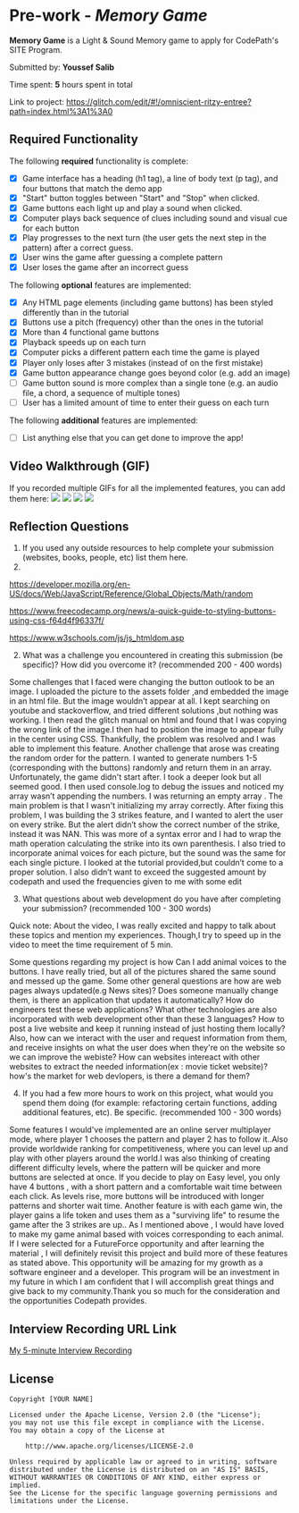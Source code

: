 # Pre-work - *Memory Game*

**Memory Game** is a Light & Sound Memory game to apply for CodePath's SITE Program. 

Submitted by: **Youssef Salib**

Time spent: **5** hours spent in total

Link to project: https://glitch.com/edit/#!/omniscient-ritzy-entree?path=index.html%3A1%3A0 

## Required Functionality

The following **required** functionality is complete:

* [x] Game interface has a heading (h1 tag), a line of body text (p tag), and four buttons that match the demo app
* [x] "Start" button toggles between "Start" and "Stop" when clicked. 
* [x] Game buttons each light up and play a sound when clicked. 
* [x] Computer plays back sequence of clues including sound and visual cue for each button
* [x] Play progresses to the next turn (the user gets the next step in the pattern) after a correct guess. 
* [x] User wins the game after guessing a complete pattern
* [x] User loses the game after an incorrect guess

The following **optional** features are implemented:

* [x] Any HTML page elements (including game buttons) has been styled differently than in the tutorial
* [x] Buttons use a pitch (frequency) other than the ones in the tutorial
* [x] More than 4 functional game buttons
* [x] Playback speeds up on each turn
* [x] Computer picks a different pattern each time the game is played
* [x] Player only loses after 3 mistakes (instead of on the first mistake)
* [x] Game button appearance change goes beyond color (e.g. add an image)
* [ ] Game button sound is more complex than a single tone (e.g. an audio file, a chord, a sequence of multiple tones)
* [ ] User has a limited amount of time to enter their guess on each turn

The following **additional** features are implemented:

- [ ] List anything else that you can get done to improve the app!

## Video Walkthrough (GIF)

If you recorded multiple GIFs for all the implemented features, you can add them here:
![](http://g.recordit.co/7cEPYm407F.gif)
![](http://g.recordit.co/zN8vJmGxWX.gif)
![](gif3-link-here)
![](gif4-link-here)

## Reflection Questions
1. If you used any outside resources to help complete your submission (websites, books, people, etc) list them here. 
2. 
https://developer.mozilla.org/en-US/docs/Web/JavaScript/Reference/Global_Objects/Math/random 

https://www.freecodecamp.org/news/a-quick-guide-to-styling-buttons-using-css-f64d4f96337f/ 

https://www.w3schools.com/js/js_htmldom.asp

2. What was a challenge you encountered in creating this submission (be specific)? How did you overcome it? (recommended 200 - 400 words) 

Some challenges that I faced were changing the button outlook to be an image. I uploaded the picture to the assets folder ,and embedded the image in an html file. But the image wouldn’t appear at all. I kept searching on youtube and stackoverflow, and tried different solutions ,but nothing was working. I then read the glitch manual on html and found that I was copying the wrong link of the image.I then had to position the image to appear fully in the center using CSS. Thankfully, the problem was resolved and I was able to implement this feature. Another challenge that arose was creating the random order for the pattern. I wanted to generate numbers 1-5 (corresponding with the buttons) randomly and return them in an array. Unfortunately, the game didn't start after. I took a deeper look but all seemed good. I then used console.log to debug the issues and noticed my array wasn’t appending the numbers. I was returning an empty array . The main problem is that  I wasn't initializing my array correctly. After fixing this problem, I was building the 3 strikes feature, and I wanted to alert the user on every strike. But the alert didn’t show the correct number of the strike, instead it was NAN. This was more of a syntax error and I had to wrap the math operation calculating the strike into its own parenthesis. I also tried to incorporate animal voices for each picture, but the sound was the same for each single picture. I looked at the tutorial provided,but couldn’t come to a proper solution. I also didn’t want to exceed the suggested amount by codepath and used the frequencies given to me with some edit


3. What questions about web development do you have after completing your submission? (recommended 100 - 300 words) 

Quick note: About the video, I was really excited and happy to talk about these topics and mention my experiences. Though,I try to speed up in the video to meet the time requirement of 5 min.  

Some questions regarding my project is how Can I add animal voices to the buttons. I have really tried, but all of the pictures shared the same sound and messed up the game. Some other general questions are how are web pages always updated(e.g News sites)? Does someone manually change them, is there an application that updates it automatically? How do engineers test these web applications? What other technologies are also incorporated with web development other than these 3 languages? How to post a live website and keep it running instead of just hosting them locally? Also, how can we interact with the user and request information from them, and receive insights on what the user does when they're on the website so we can improve the webiste? How can websites intereact with other websites to extract the needed information(ex : movie ticket website)? how's the market for web devlopers, is there a demand for them?

4. If you had a few more hours to work on this project, what would you spend them doing (for example: refactoring certain functions, adding additional features, etc). Be specific. (recommended 100 - 300 words) 

 Some features I would've implemented are an online server multiplayer mode, where player 1 chooses the pattern and player 2 has to follow it..Also provide worldwide ranking for competitiveness, where you can level up and play with other players around the world.I was also thinking of creating different difficulty levels, where the pattern will be quicker and more buttons are selected at once. If you decide to play on Easy level, you only have 4 buttons , with a short pattern and a comfortable wait time between each click. As levels rise, more buttons will be introduced with longer patterns and shorter wait time. Another feature is with each game win, the player gains a life token and uses them as a "surviving life" to resume the game after the 3 strikes are up.. As I mentioned above , I would have loved to make my game animal based with voices corresponding to each animal. If I were selected for a FutureForce opportunity and after learning the material , I will definitely revisit this project and build more of these features as stated above. This opportunity will be amazing for my growth as a software engineer and a developer.  This program will be an investment in my future in which I am confident that I will accomplish great things and give back to my community.Thank you so much for the consideration and the opportunities Codepath provides.


## Interview Recording URL Link

[My 5-minute Interview Recording](https://berkeley.zoom.us/rec/share/eJj7LRgkv3NCaBrGeqLD_FAkUJ9_IJUFleDaAXcQjZLqZsKjpeWEEsZiQzUFgb5B.ZYRUMF6n1-PlSvPs)



## License

    Copyright [YOUR NAME]

    Licensed under the Apache License, Version 2.0 (the "License");
    you may not use this file except in compliance with the License.
    You may obtain a copy of the License at

        http://www.apache.org/licenses/LICENSE-2.0

    Unless required by applicable law or agreed to in writing, software
    distributed under the License is distributed on an "AS IS" BASIS,
    WITHOUT WARRANTIES OR CONDITIONS OF ANY KIND, either express or implied.
    See the License for the specific language governing permissions and
    limitations under the License.
